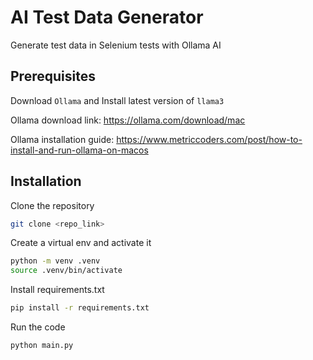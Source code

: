# AI Test Data Generator

Generate test data in Selenium tests with Ollama AI

## Prerequisites
Download `Ollama` and Install latest version of `llama3`

Ollama download link: https://ollama.com/download/mac

Ollama installation guide: https://www.metriccoders.com/post/how-to-install-and-run-ollama-on-macos


## Installation

Clone the repository
```bash
git clone <repo_link>
```

Create a virtual env and activate it
```bash
python -m venv .venv
source .venv/bin/activate
```

Install requirements.txt
```bash
pip install -r requirements.txt
```

Run the code
```bash
python main.py
```